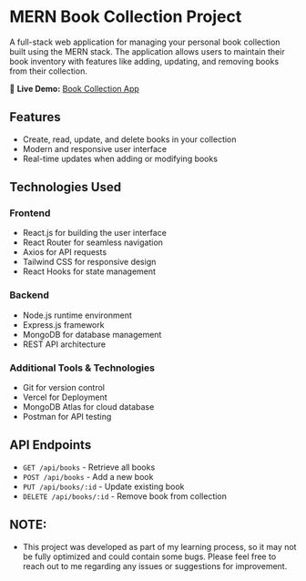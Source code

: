 # MERN Book Collection Project

A full-stack web application for managing your personal book collection built using the MERN stack. The application allows users to maintain their book inventory with features like adding, updating, and removing books from their collection.

🔗 **Live Demo:** [Book Collection App](https://mern-book-collection-project-h7tg.vercel.app/)

## Features

- Create, read, update, and delete books in your collection
- Modern and responsive user interface
- Real-time updates when adding or modifying books

## Technologies Used

### Frontend
- React.js for building the user interface
- React Router for seamless navigation
- Axios for API requests
- Tailwind CSS for responsive design
- React Hooks for state management

### Backend
- Node.js runtime environment
- Express.js framework
- MongoDB for database management
- REST API architecture

### Additional Tools & Technologies
- Git for version control
- Vercel for Deployment
- MongoDB Atlas for cloud database
- Postman for API testing

## API Endpoints

- `GET /api/books` - Retrieve all books
- `POST /api/books` - Add a new book
- `PUT /api/books/:id` - Update existing book
- `DELETE /api/books/:id` - Remove book from collection
  

## NOTE:
- This project was developed as part of my learning process, so it may not be fully optimized and could contain some bugs. Please feel free to reach out to me regarding any issues or suggestions for improvement.
